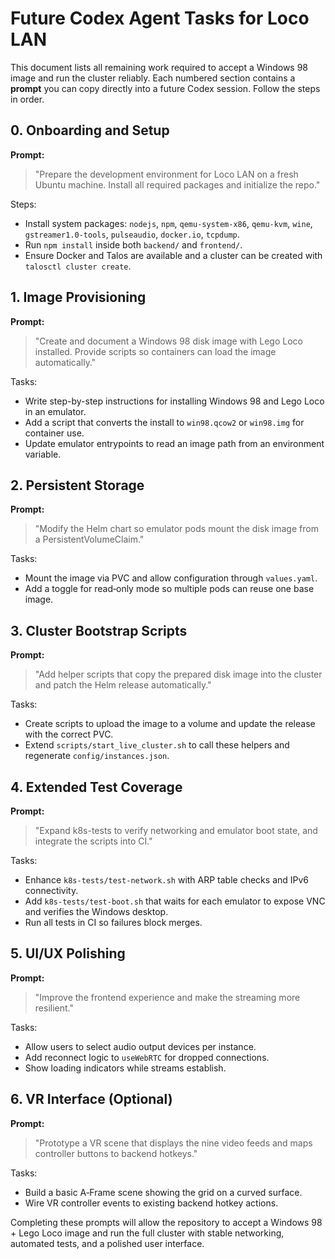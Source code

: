 # Future Codex Agent Tasks for Loco LAN

This document lists all remaining work required to accept a Windows 98 image and run the cluster reliably. Each numbered section contains a **prompt** you can copy directly into a future Codex session. Follow the steps in order.

## 0. Onboarding and Setup
**Prompt:**
> "Prepare the development environment for Loco LAN on a fresh Ubuntu machine. Install all required packages and initialize the repo."

Steps:
- Install system packages: `nodejs`, `npm`, `qemu-system-x86`, `qemu-kvm`, `wine`, `gstreamer1.0-tools`, `pulseaudio`, `docker.io`, `tcpdump`.
- Run `npm install` inside both `backend/` and `frontend/`.
- Ensure Docker and Talos are available and a cluster can be created with `talosctl cluster create`.

## 1. Image Provisioning
**Prompt:**
> "Create and document a Windows 98 disk image with Lego Loco installed. Provide scripts so containers can load the image automatically."

Tasks:
- Write step-by-step instructions for installing Windows 98 and Lego Loco in an emulator.
- Add a script that converts the install to `win98.qcow2` or `win98.img` for container use.
- Update emulator entrypoints to read an image path from an environment variable.

## 2. Persistent Storage
**Prompt:**
> "Modify the Helm chart so emulator pods mount the disk image from a PersistentVolumeClaim."

Tasks:
- Mount the image via PVC and allow configuration through `values.yaml`.
- Add a toggle for read‑only mode so multiple pods can reuse one base image.

## 3. Cluster Bootstrap Scripts
**Prompt:**
> "Add helper scripts that copy the prepared disk image into the cluster and patch the Helm release automatically."

Tasks:
- Create scripts to upload the image to a volume and update the release with the correct PVC.
- Extend `scripts/start_live_cluster.sh` to call these helpers and regenerate `config/instances.json`.

## 4. Extended Test Coverage
**Prompt:**
> "Expand k8s-tests to verify networking and emulator boot state, and integrate the scripts into CI."

Tasks:
- Enhance `k8s-tests/test-network.sh` with ARP table checks and IPv6 connectivity.
- Add `k8s-tests/test-boot.sh` that waits for each emulator to expose VNC and verifies the Windows desktop.
- Run all tests in CI so failures block merges.

## 5. UI/UX Polishing
**Prompt:**
> "Improve the frontend experience and make the streaming more resilient."

Tasks:
- Allow users to select audio output devices per instance.
- Add reconnect logic to `useWebRTC` for dropped connections.
- Show loading indicators while streams establish.

## 6. VR Interface (Optional)
**Prompt:**
> "Prototype a VR scene that displays the nine video feeds and maps controller buttons to backend hotkeys."

Tasks:
- Build a basic A‑Frame scene showing the grid on a curved surface.
- Wire VR controller events to existing backend hotkey actions.

Completing these prompts will allow the repository to accept a Windows 98 + Lego Loco image and run the full cluster with stable networking, automated tests, and a polished user interface.
